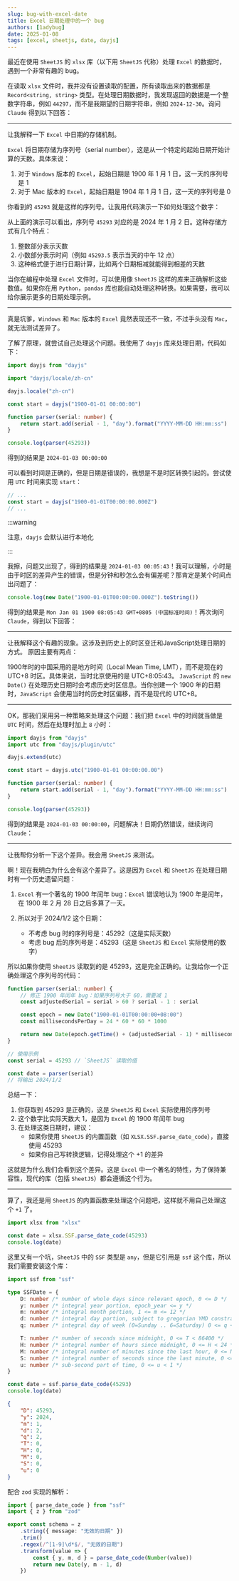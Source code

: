 ```yaml
---
slug: bug-with-excel-date
title: Excel 日期处理中的一个 bug
authors: [1adybug]
date: 2025-01-08
tags: [excel, sheetjs, date, dayjs]
---
```


最近在使用 `SheetJS` 的 `xlsx` 库（以下用 `SheetJS` 代称）处理 `Excel` 的数据时，遇到一个非常有趣的 bug。

在读取 `xlsx` 文件时，我并没有设置读取的配置，所有读取出来的数据都是 `Record<string, string>` 类型。在处理日期数据时，我发现返回的数据是一个整数字符串，例如 `44297`，而不是我期望的日期字符串，例如 `2024-12-30`。询问 `Claude` 得到以下回答：

---

让我解释一下 `Excel` 中日期的存储机制。

`Excel` 将日期存储为序列号（serial number），这是从一个特定的起始日期开始计算的天数。具体来说：

1. 对于 `Windows` 版本的 `Excel`，起始日期是 1900 年 1 月 1 日，这一天的序列号是 1
2. 对于 Mac 版本的 `Excel`，起始日期是 1904 年 1 月 1 日，这一天的序列号是 0

你看到的 `45293` 就是这样的序列号。让我用代码演示一下如何处理这个数字：

从上面的演示可以看出，序列号 `45293` 对应的是 2024 年 1 月 2 日。这种存储方式有几个特点：

1. 整数部分表示天数
2. 小数部分表示时间（例如 `45293.5` 表示当天的中午 12 点）
3. 这种格式便于进行日期计算，比如两个日期相减就能得到相差的天数

当你在编程中处理 `Excel` 文件时，可以使用像 `SheetJS` 这样的库来正确解析这些数值。如果你在用 `Python`，`pandas` 库也能自动处理这种转换。如果需要，我可以给你展示更多的日期处理示例。

---

真是坑爹，`Windows` 和 `Mac` 版本的 `Excel` 竟然表现还不一致，不过手头没有 `Mac`，就无法测试差异了。

了解了原理，就尝试自己处理这个问题。我使用了 `dayjs` 库来处理日期，代码如下：

```typescript
import dayjs from "dayjs"

import "dayjs/locale/zh-cn"

dayjs.locale("zh-cn")

const start = dayjs("1900-01-01 00:00:00")

function parser(serial: number) {
    return start.add(serial - 1, "day").format("YYYY-MM-DD HH:mm:ss")
}

console.log(parser(45293))
```

得到的结果是 `2024-01-03 00:00:00`

可以看到时间是正确的，但是日期是错误的，我想是不是时区转换引起的。尝试使用 `UTC` 时间来实现 `start`：

```typescript
// ...
const start = dayjs("1900-01-01T00:00:00.000Z")
// ...
```

:::warning

注意，`dayjs` 会默认进行本地化

:::

我擦，问题又出现了，得到的结果是 `2024-01-03 00:05:43`！我可以理解，小时是由于时区的差异产生的错误，但是分钟和秒怎么会有偏差呢？那肯定是某个时间点出问题了：

```typescript
console.log(new Date("1900-01-01T00:00:00.000Z").toString())
```

得到的结果是 `Mon Jan 01 1900 08:05:43 GMT+0805 (中国标准时间)`！再次询问 `Claude`，得到以下回答：

---

让我解释这个有趣的现象。这涉及到历史上的时区变迁和JavaScript处理日期的方式。
原因主要有两点：

1900年时的中国采用的是地方时间（Local Mean Time, LMT），而不是现在的 UTC+8 时区。具体来说，当时北京使用的是 UTC+8:05:43。
`JavaScript` 的 `new Date()` 在处理历史日期时会考虑历史时区信息。当你创建一个 1900 年的日期时，`JavaScript` 会使用当时的历史时区偏移，而不是现代的 UTC+8。

---

OK，那我们采用另一种策略来处理这个问题：我们把 `Excel` 中的时间就当做是 `UTC` 时间，然后在处理时加上 `8` 小时：

```typescript
import dayjs from "dayjs"
import utc from "dayjs/plugin/utc"

dayjs.extend(utc)

const start = dayjs.utc("1900-01-01 00:00:00.00")

function parser(serial: number) {
    return start.add(serial - 1, "day").format("YYYY-MM-DD HH:mm:ss")
}

console.log(parser(45293))
```

得到的结果是 `2024-01-03 00:00:00`，问题解决！日期仍然错误，继续询问 `Claude`：

---

让我帮你分析一下这个差异。我会用 `SheetJS` 来测试。

啊！现在我明白为什么会有这个差异了。这是因为 `Excel` 和 `SheetJS` 在处理日期时有一个历史遗留问题：

1. `Excel` 有一个著名的 1900 年闰年 bug：`Excel` 错误地认为 1900 年是闰年，在 1900 年 2 月 28 日之后多算了一天。

2. 所以对于 2024/1/2 这个日期：
    - 不考虑 bug 时的序列号是：45292（这是实际天数）
    - 考虑 bug 后的序列号是：45293（这是 `SheetJS` 和 `Excel` 实际使用的数字）

所以如果你使用 `SheetJS` 读取到的是 45293，这是完全正确的。让我给你一个正确处理这个序列号的代码：

```typescript
function parser(serial: number) {
    // 修正 1900 年闰年 bug：如果序列号大于 60，需要减 1
    const adjustedSerial = serial > 60 ? serial - 1 : serial

    const epoch = new Date("1900-01-01T00:00:00+08:00")
    const millisecondsPerDay = 24 * 60 * 60 * 1000

    return new Date(epoch.getTime() + (adjustedSerial - 1) * millisecondsPerDay)
}

// 使用示例
const serial = 45293 // `SheetJS` 读取的值

const date = parser(serial)
// 将输出 2024/1/2
```

总结一下：

1. 你获取到 45293 是正确的，这是 `SheetJS` 和 `Excel` 实际使用的序列号
2. 这个数字比实际天数大 1，是因为 `Excel` 的 1900 年闰年 bug
3. 在处理这类日期时，建议：
    - 如果你使用 `SheetJS` 的内置函数（如 `XLSX.SSF.parse_date_code`），直接使用 45293
    - 如果你自己写转换逻辑，记得处理这个 +1 的差异

这就是为什么我们会看到这个差异。这是 `Excel` 中一个著名的特性，为了保持兼容性，现代的库（包括 `SheetJS`）都会遵循这个行为。

---

算了，我还是用 `SheetJS` 的内置函数来处理这个问题吧，这样就不用自己处理这个 `+1` 了。

```typescript
import xlsx from "xlsx"

const date = xlsx.SSF.parse_date_code(45293)
console.log(date)
```

这里又有一个坑，`SheetJS` 中的 `SSF` 类型是 `any`，但是它引用是 `ssf` 这个库，所以我们需要安装这个库：

```typescript
import ssf from "ssf"

type SSFDate = {
    D: number /* number of whole days since relevant epoch, 0 <= D */
    y: number /* integral year portion, epoch_year <= y */
    m: number /* integral month portion, 1 <= m <= 12 */
    d: number /* integral day portion, subject to gregorian YMD constraints */
    q: number /* integral day of week (0=Sunday .. 6=Saturday) 0 <= q <= 6 */

    T: number /* number of seconds since midnight, 0 <= T < 86400 */
    H: number /* integral number of hours since midnight, 0 <= H < 24 */
    M: number /* integral number of minutes since the last hour, 0 <= M < 60 */
    S: number /* integral number of seconds since the last minute, 0 <= S < 60 */
    u: number /* sub-second part of time, 0 <= u < 1 */
}

const date = ssf.parse_date_code(45293)
console.log(date)
```

```json
{
    "D": 45293,
    "y": 2024,
    "m": 1,
    "d": 2,
    "q": 2,
    "T": 0,
    "H": 0,
    "M": 0,
    "S": 0,
    "u": 0
}
```

配合 `zod` 实现的解析：

```typescript
import { parse_date_code } from "ssf"
import { z } from "zod"

export const schema = z
    .string({ message: "无效的日期" })
    .trim()
    .regex(/^[1-9]\d*$/, "无效的日期")
    .transform(value => {
        const { y, m, d } = parse_date_code(Number(value))
        return new Date(y, m - 1, d)
    })
```
